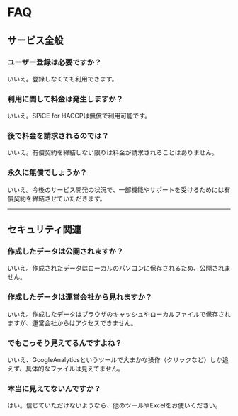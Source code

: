 # FAQ

## サービス全般
### ユーザー登録は必要ですか？
いいえ。登録しなくても利用できます。

### 利用に関して料金は発生しますか？
いいえ。SPiCE for HACCPは無償で利用可能です。

### 後で料金を請求されるのでは？
いいえ。有償契約を締結しない限りは料金が請求されることはありません。

### 永久に無償でしょうか？
いいえ。今後のサービス開発の状況で、一部機能やサポートを受けるためには有償契約を締結させていただきます。

---

## セキュリティ関連
### 作成したデータは公開されますか？
いいえ。作成されたデータはローカルのパソコンに保存されるため、公開されません。

### 作成したデータは運営会社から見れますか？
いいえ。作成したデータはブラウザのキャッシュやローカルファイルで保存されますが、運営会社からはアクセスできません。

### でもこっそり見えてるんですよね？
いいえ、GoogleAnalyticsというツールで大まかな操作（クリックなど）しか追えず、具体的なファイルは見えてません。

### 本当に見えてないんですか？
はい。信じていただけないようなら、他のツールやExcelをお使いください。
